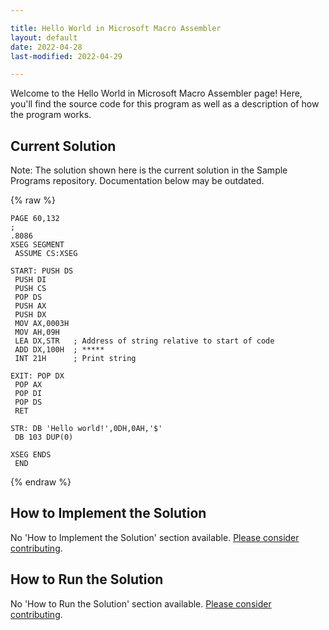 ```yaml
---

title: Hello World in Microsoft Macro Assembler
layout: default
date: 2022-04-28
last-modified: 2022-04-29

---
```


Welcome to the Hello World in Microsoft Macro Assembler page! Here, you'll find the source code for this program as well as a description of how the program works.

## Current Solution

Note: The solution shown here is the current solution in the Sample Programs repository. Documentation below may be outdated.

{% raw %}

```Microsoft Macro Assembler
PAGE 60,132
;
.8086
XSEG SEGMENT
 ASSUME CS:XSEG

START: PUSH DS
 PUSH DI
 PUSH CS
 POP DS
 PUSH AX
 PUSH DX
 MOV AX,0003H
 MOV AH,09H
 LEA DX,STR   ; Address of string relative to start of code
 ADD DX,100H  ; *****
 INT 21H      ; Print string

EXIT: POP DX
 POP AX
 POP DI
 POP DS
 RET
 
STR: DB 'Hello world!',0DH,0AH,'$'
 DB 103 DUP(0)

XSEG ENDS
 END

```

{% endraw %}

## How to Implement the Solution

No 'How to Implement the Solution' section available. [Please consider contributing](https://github.com/TheRenegadeCoder/sample-programs-website).

## How to Run the Solution

No 'How to Run the Solution' section available. [Please consider contributing](https://github.com/TheRenegadeCoder/sample-programs-website).